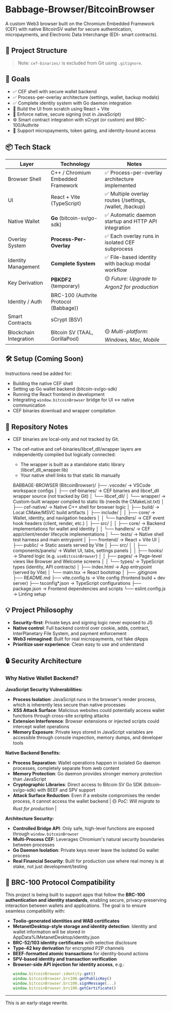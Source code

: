 # Babbage-Browser/BitcoinBrowser

A custom Web3 browser built on the Chromium Embedded Framework (CEF) with native BitcoinSV wallet for secure authentication, micropayments, and Electronic Data Interchange (EDI- smart contracts).

## 🔧 Project Structure

> Note: `cef-binaries/` is excluded from Git using `.gitignore`.

## 🚀 Goals

- ✅ CEF shell with secure wallet backend
- ✅ Process-per-overlay architecture (settings, wallet, backup modals)
- ✅ Complete identity system with Go daemon integration
- 🧱 Build the UI from scratch using React + Vite
- 🔐 Enforce native, secure signing (not in JavaScript)
- ⚙️ Smart contract integration with sCrypt (or custom) and BRC-100/Authrite
- 🎯 Support micropayments, token gating, and identity-bound access

## 📦 Tech Stack

| Layer | Technology | Notes |
|-------|------------|-------|
| Browser Shell | C++ / Chromium Embedded Framework | ✅ Process-per-overlay architecture implemented |
| UI | React + Vite (TypeScript) | ✅ Multiple overlay routes (/settings, /wallet, /backup) |
| Native Wallet | **Go** (bitcoin-sv/go-sdk) | ✅ Automatic daemon startup and HTTP API integration |
| Overlay System | **Process-Per-Overlay** | ✅ Each overlay runs in isolated CEF subprocess |
| Identity Management | **Complete System** | ✅ File-based identity with backup modal workflow |
| Key Derivation | **PBKDF2** (temporary) | 🟡 *Future: Upgrade to Argon2 for production* |
| Identity / Auth | BRC-100 (Authrite Protocol (Babbage)) | |
| Smart Contracts | sCrypt (BSV) | |
| Blockchain Integration | Bitcoin SV (TAAL, GorillaPool) | 🟡 *Multi-platform: Windows, Mac, Mobile* |

## 🛠️ Setup (Coming Soon)

Instructions need be added for:

- Building the native CEF shell
- Setting up Go wallet backend (bitcoin-sv/go-sdk)
- Running the React frontend in development
- Integrating `window.bitcoinBrowser` bridge for UI ↔ native communication
- CEF binaries download and wrapper compilation

## 📁 Repository Notes

- CEF binaries are local-only and not tracked by Git.
- The cef-native and cef-binaries/libcef_dll/wrapper layers are independently compiled but logically connected:
    - The wrapper is built as a standalone static library (libcef_dll_wrapper.lib)
    - Your native shell links to that static lib manually

    BABBAGE-BROWSER (BitcoinBrowser)/
    ├── .vscode/                     → VSCode workspace configs
    │
    ├── cef-binaries/               → CEF binaries and libcef_dll wrapper source (not tracked by Git)
    │   └── libcef_dll/
    │       └── wrapper/            → Custom-built wrapper compiled to static lib (needs the CMakeList.txt)
    │
    ├── cef-native/                 → Native C++ shell for browser logic
    │   ├── build/                  → Local CMake/MSVC build artifacts
    │   ├── include/
    │   │   ├── core/               → Wallet, identity, and navigation headers
    │   │   └── handlers/           → CEF event hook headers (client, render, etc.)
    │   ├── src/
    │   │   ├── core/               → Backend implementations for wallet and identity
    │   │   └── handlers/           → CEF app/client/render lifecycle implementations
    │   └── tests/                  → Native shell test harness and main entrypoint
    │
    ├── frontend/                   → React + Vite UI
    │   ├── public/                 → Static assets served by Vite
    │   ├── src/
    │   │   ├── components/panels/  → Wallet UI, tabs, settings panels
    │   │   ├── hooks/              → Shared logic (e.g. `useBitcoinBrowser`)
    │   │   ├── pages/              → Page-level views like Browser and Welcome screens
    │   │   └── types/              → TypeScript types (identity, API contracts)
    │   ├── index.html              → App entrypoint (served by Vite)
    │   └── main.tsx                → React bootstrap
    │
    ├── .gitignore
    ├── README.md
    ├── vite.config.ts             → Vite config (frontend build + dev server)
    ├── tsconfig*.json             → TypeScript configurations
    ├── package.json               → Frontend dependencies and scripts
    └── eslint.config.js           → Linting setup

## 💡 Project Philosophy

- **Security-first**: Private keys and signing logic never exposed to JS
- **Native control**: Full backend control over cookie, adds, contract, InterPlanetary File System, and payment enforcement
- **Web3 reimagined**: Built for real micropayments, not fake dApps
- **Prioritize user experience**: Clean easy to use and understand

## 🔒 Security Architecture

### Why Native Wallet Backend?

**JavaScript Security Vulnerabilities:**
- **Process Isolation**: JavaScript runs in the browser's render process, which is inherently less secure than native processes
- **XSS Attack Surface**: Malicious websites could potentially access wallet functions through cross-site scripting attacks
- **Extension Interference**: Browser extensions or injected scripts could intercept wallet operations
- **Memory Exposure**: Private keys stored in JavaScript variables are accessible through console inspection, memory dumps, and developer tools

**Native Backend Benefits:**
- **Process Separation**: Wallet operations happen in isolated Go daemon processes, completely separate from web content
- **Memory Protection**: Go daemon provides stronger memory protection than JavaScript
- **Cryptographic Libraries**: Direct access to Bitcoin SV Go SDK (bitcoin-sv/go-sdk) with BEEF and SPV support
- **Attack Surface Reduction**: Even if a website compromises the render process, it cannot access the wallet backend
| 🟡 *PoC: Will migrate to Rust for production* |

**Architecture Security:**
- **Controlled Bridge API**: Only safe, high-level functions are exposed through `window.bitcoinBrowser`
- **Multi-Process CEF**: Leverages Chromium's natural security boundaries between processes
- **Go Daemon Isolation**: Private keys never leave the isolated Go wallet process
- **Real Financial Security**: Built for production use where real money is at stake, not just development/testing

## 🧬 BRC-100 Protocol Compatibility

This project is being built to support apps that follow the **BRC-100 authentication and identity standards**, enabling secure, privacy-preserving interaction between wallets and applications. The goal is to ensure seamless compatibility with:

- **Toolio-generated identities and WAB certificates**
- **MetanetDesktop-style storage and identity detection**: Identity and wallet information will be stored in AppData%/MetanetDesktop/identity.json
- **BRC-52/103 identity certificates** with selective disclosure
- **Type-42 key derivation** for encrypted P2P channels
- **BEEF-formatted atomic transactions** for identity-bound actions
- **SPV-based identity and transaction verification**
- **Browser-side API injection for identity access**, e.g.:
  ```js
  window.bitcoinBrowser.identity.get()
  window.bitcoinBrowser.brc100.getPublicKey()
  window.bitcoinBrowser.brc100.signMessage(...)
  window.bitcoinBrowser.brc100.getCertificate()

---

This is an early-stage rewrite.
